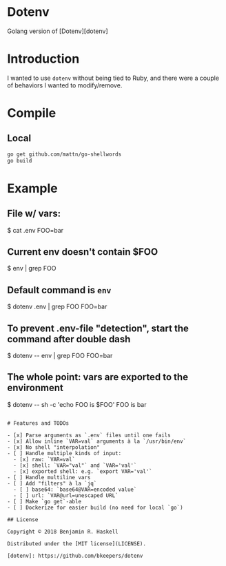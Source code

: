 # Dotenv

Golang version of [Dotenv][dotenv]

# Introduction

I wanted to use `dotenv` without being tied to Ruby, and there were a couple of
behaviors I wanted to modify/remove.

# Compile

## Local

```sh
go get github.com/mattn/go-shellwords
go build
```

# Example


## File w/ vars:
$ cat .env
FOO=bar

## Current env doesn't contain $FOO
$ env | grep FOO

## Default command is `env`
$ dotenv .env | grep FOO
FOO=bar

## To prevent .env-file "detection", start the command after double dash
$ dotenv -- env | grep FOO
FOO=bar

## The whole point: vars are exported to the environment
$ dotenv -- sh -c 'echo FOO is $FOO'
FOO is bar
```

# Features and TODOs

- [x] Parse arguments as `.env` files until one fails
- [x] Allow inline `VAR=val` arguments à la `/usr/bin/env`
- [x] No shell "interpolation"
- [ ] Handle multiple kinds of input:
  - [x] raw: `VAR=val`
  - [x] shell: `VAR="val"` and `VAR='val'`
  - [x] exported shell: e.g. `export VAR='val'`
- [ ] Handle multiline vars
- [ ] Add "filters" à la `jq`
  - [ ] base64: `base64@VAR=encoded value`
  - [ ] url: `VAR@url=unescaped URL`
- [ ] Make `go get`-able
- [ ] Dockerize for easier build (no need for local `go`)

## License

Copyright © 2018 Benjamin R. Haskell

Distributed under the [MIT license](LICENSE).

[dotenv]: https://github.com/bkeepers/dotenv
